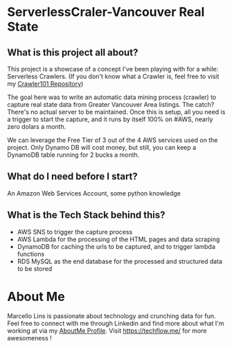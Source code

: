 # ServerlessCraler-Vancouver Real State
## What is this project all about?
This project is a showcase of a concept I've been playing with for a while: Serverless Crawlers.
(If you don't know what a Crawler is, feel free to visit my [Crawler101 Repository](https://github.com/MarcelloLins/WebCrawling101))

The goal here was to write an automatic data mining process (crawler) to capture real state data from Greater Vancouver Area listings. The catch? There's no actual server to be maintained. Once this is setup, all you need is a trigger to start the capture, and it runs by itself 100% on #AWS, nearly zero dolars a month.

We can leverage the Free Tier of 3 out of the 4 AWS services used on the project. Only Dynamo DB will cost money, but still, you can keep a DynamoDB table running for 2 bucks a month.

## What do I need before I start?
An Amazon Web Services Account, some python knowledge

## What is the Tech Stack behind this?
* AWS SNS to trigger the capture process
* AWS Lambda for the processing of the HTML pages and data scraping
* DynamoDB for caching the urls to be captured, and to trigger lambda functions
* RDS MySQL as the end database for the processed and structured data to be stored

# About Me
Marcello Lins is passionate about technology and crunching data for fun. Feel free to connect with me through Linkedin and find more about what I'm working at via my [AboutMe Profile](http://www.about.me/marcellolins).
Visit https://techflow.me/ for more awesomeness !
